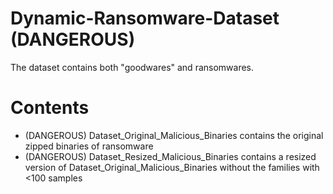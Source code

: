 # Dynamic-Ransomware-Dataset (DANGEROUS)
The dataset contains both "goodwares" and ransomwares.

# Contents

- (DANGEROUS) Dataset_Original_Malicious_Binaries contains the original zipped binaries of ransomware
- (DANGEROUS) Dataset_Resized_Malicious_Binaries contains a resized version of Dataset_Original_Malicious_Binaries without the families with <100 samples
